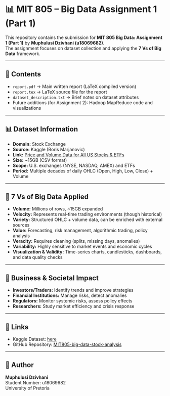# 📊 MIT 805 – Big Data Assignment 1 (Part 1)

This repository contains the submission for **MIT 805 Big Data: Assignment 1 (Part 1)** by **Muphulusi Dzivhani (u18069682)**.  
The assignment focuses on dataset collection and applying the **7 Vs of Big Data** framework.

---

## 📁 Contents
- `report.pdf` → Main written report (LaTeX compiled version)  
- `report.tex` → LaTeX source file for the report  
- `dataset_description.txt` → Brief notes on dataset attributes  
- Future additions (for Assignment 2): Hadoop MapReduce code and visualizations  

---

## 📊 Dataset Information
- **Domain:** Stock Exchange  
- **Source:** Kaggle (Boris Marjanovic)  
- **Link:** [Price and Volume Data for All US Stocks & ETFs](https://www.kaggle.com/datasets/borismarjanovic/price-volume-data-for-all-us-stocks-etfs)  
- **Size:** ~15GB (CSV format)  
- **Scope:** U.S. exchanges (NYSE, NASDAQ, AMEX) and ETFs  
- **Period:** Multiple decades of daily OHLC (Open, High, Low, Close) + Volume  

---

## 🔎 7 Vs of Big Data Applied
- **Volume:** Millions of rows, ~15GB expanded  
- **Velocity:** Represents real-time trading environments (though historical)  
- **Variety:** Structured OHLC + volume data, can be enriched with external sources  
- **Value:** Forecasting, risk management, algorithmic trading, policy analysis  
- **Veracity:** Requires cleaning (splits, missing days, anomalies)  
- **Variability:** Highly sensitive to market events and economic cycles  
- **Visualization & Validity:** Time-series charts, candlesticks, dashboards, and data quality checks  

---

## 🎯 Business & Societal Impact
- **Investors/Traders:** Identify trends and improve strategies  
- **Financial Institutions:** Manage risks, detect anomalies  
- **Regulators:** Monitor systemic risks, assess policy effects  
- **Researchers:** Study market efficiency and crisis response  

---

## 🔗 Links
- Kaggle Dataset: [here](https://www.kaggle.com/datasets/borismarjanovic/price-volume-data-for-all-us-stocks-etfs)  
- GitHub Repository: [MIT805-big-data-stock-analysis](https://github.com/18069682/MIT805-big-data-stock-analysis)  

---

## 📝 Author
**Muphulusi Dzivhani**  
Student Number: u18069682  
University of Pretoria  

